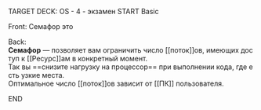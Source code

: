 TARGET DECK: OS - 4 - экзамен
START
Basic

Front: Семафор это

Back: **Семафор** — позволяет вам ограничить число [[поток]]ов, имеющих доступ к [[Ресурс]]ам в конкретный момент. 
Так вы ==снизите нагрузку на процессор== при выполнении кода, где есть узкие места. 
Оптимальное число [[поток]]ов зависит от [[ПК]] пользователя.
<!--ID: 1663488760734-->
END 